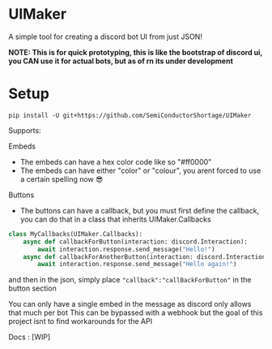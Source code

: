# UIMaker
A simple tool for creating a discord bot UI from just JSON!

**NOTE: This is for quick prototyping, this is like the bootstrap of discord ui, you CAN use it for actual bots, but as of rn its under development**

# Setup
`pip install -U git+https://github.com/SemiConductorShortage/UIMaker`

Supports:

Embeds
- The embeds can have a hex color code like so "#ff0000"
- The embeds can have either "color" or "colour", you arent forced to use a certain spelling now :sunglasses:

Buttons
- The buttons can have a callback, but you must first define the callback, you can do that in a class that inherits UIMaker.Callbacks
```py
class MyCallbacks(UIMaker.Callbacks):
    async def callbackForButton(interaction: discord.Interaction):
        await interaction.response.send_message("Hello!")
    async def callbackForAnotherButton(interaction: discord.Interaction):
        await interaction.response.send_message("Hello again!")
```

and then in the json, simply place `"callback":"callBackForButton"` in the button section

You can only have a single embed in the message as discord only allows that much per bot
This can be bypassed with a webhook but the goal of this project isnt to find workarounds for the API

Docs : [WIP]
